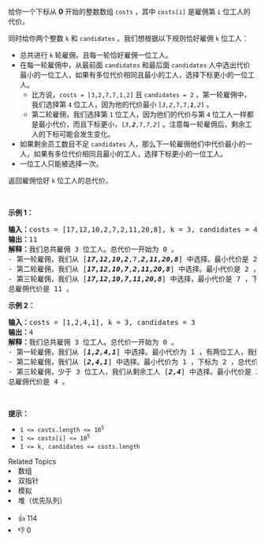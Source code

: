 <p>给你一个下标从 <strong>0</strong>&nbsp;开始的整数数组&nbsp;<code>costs</code>&nbsp;，其中&nbsp;<code>costs[i]</code>&nbsp;是雇佣第 <code>i</code>&nbsp;位工人的代价。</p>

<p>同时给你两个整数&nbsp;<code>k</code> 和&nbsp;<code>candidates</code>&nbsp;。我们想根据以下规则恰好雇佣&nbsp;<code>k</code>&nbsp;位工人：</p>

<ul> 
 <li>总共进行&nbsp;<code>k</code>&nbsp;轮雇佣，且每一轮恰好雇佣一位工人。</li> 
 <li>在每一轮雇佣中，从最前面 <code>candidates</code>&nbsp;和最后面 <code>candidates</code>&nbsp;人中选出代价最小的一位工人，如果有多位代价相同且最小的工人，选择下标更小的一位工人。 
  <ul> 
   <li>比方说，<code>costs = [3,2,7,7,1,2]</code> 且&nbsp;<code>candidates = 2</code>&nbsp;，第一轮雇佣中，我们选择第&nbsp;<code>4</code>&nbsp;位工人，因为他的代价最小&nbsp;<code>[<em>3,2</em>,7,7,<em><strong>1</strong>,2</em>]</code>&nbsp;。</li> 
   <li>第二轮雇佣，我们选择第&nbsp;<code>1</code>&nbsp;位工人，因为他们的代价与第&nbsp;<code>4</code>&nbsp;位工人一样都是最小代价，而且下标更小，<code>[<em>3,<strong>2</strong></em>,7,<em>7,2</em>]</code>&nbsp;。注意每一轮雇佣后，剩余工人的下标可能会发生变化。</li> 
  </ul> </li> 
 <li>如果剩余员工数目不足 <code>candidates</code>&nbsp;人，那么下一轮雇佣他们中代价最小的一人，如果有多位代价相同且最小的工人，选择下标更小的一位工人。</li> 
 <li>一位工人只能被选择一次。</li> 
</ul>

<p>返回雇佣恰好<em>&nbsp;</em><code>k</code>&nbsp;位工人的总代价。</p>

<p>&nbsp;</p>

<p><strong>示例 1：</strong></p>

<pre><b>输入：</b>costs = [17,12,10,2,7,2,11,20,8], k = 3, candidates = 4
<b>输出：</b>11
<b>解释：</b>我们总共雇佣 3 位工人。总代价一开始为 0 。
- 第一轮雇佣，我们从 [<strong><em>17,12,10,2</em></strong>,7,<strong><em>2,11,20,8</em></strong>] 中选择。最小代价是 2 ，有两位工人，我们选择下标更小的一位工人，即第 3 位工人。总代价是 0 + 2 = 2 。
- 第二轮雇佣，我们从 [<strong><em>17,12,10,7</em></strong>,<strong><em>2,11,20,8</em></strong>] 中选择。最小代价是 2 ，下标为 4 ，总代价是 2 + 2 = 4 。
- 第三轮雇佣，我们从 [<strong><em>17,12,10,7,11,20,8</em></strong>] 中选择，最小代价是 7 ，下标为 3 ，总代价是 4 + 7 = 11 。注意下标为 3 的工人同时在最前面和最后面 4 位工人中。
总雇佣代价是 11 。
</pre>

<p><strong>示例 2：</strong></p>

<pre><b>输入：</b>costs = [1,2,4,1], k = 3, candidates = 3
<b>输出：</b>4
<b>解释：</b>我们总共雇佣 3 位工人。总代价一开始为 0 。
- 第一轮雇佣，我们从 [<strong><em>1,2,4,1</em></strong>] 中选择。最小代价为 1 ，有两位工人，我们选择下标更小的一位工人，即第 0 位工人，总代价是 0 + 1 = 1 。注意，下标为 1 和 2 的工人同时在最前面和最后面 3 位工人中。
- 第二轮雇佣，我们从 [<strong><em>2,4,1</em></strong>] 中选择。最小代价为 1 ，下标为 2 ，总代价是 1 + 1 = 2 。
- 第三轮雇佣，少于 3 位工人，我们从剩余工人 [<strong><em>2,4</em></strong>] 中选择。最小代价是 2 ，下标为 0 。总代价为 2 + 2 = 4 。
总雇佣代价是 4 。
</pre>

<p>&nbsp;</p>

<p><strong>提示：</strong></p>

<ul> 
 <li><code>1 &lt;= costs.length &lt;= 10<sup>5 </sup></code></li> 
 <li><code>1 &lt;= costs[i] &lt;= 10<sup>5</sup></code></li> 
 <li><code>1 &lt;= k, candidates &lt;= costs.length</code></li> 
</ul>

<div><div>Related Topics</div><div><li>数组</li><li>双指针</li><li>模拟</li><li>堆（优先队列）</li></div></div><br><div><li>👍 114</li><li>👎 0</li></div>